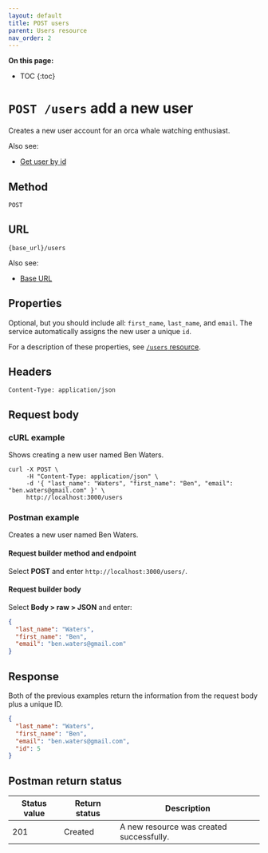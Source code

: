 ```yaml
---
layout: default
title: POST users
parent: Users resource
nav_order: 2
---
```


**On this page:**

- TOC
{:toc}

# `POST /users` add a new user

Creates a new user account for an orca whale watching enthusiast.

Also see:

- [Get user by id](./users-get.md)

## Method

`POST`

## URL

`{base_url}/users`

Also see:

- [Base URL](../base-url.md)

## Properties

Optional, but you should include all:  `first_name`, `last_name`, and `email`. The service automatically assigns the new user a unique `id`.

For a description of these properties, see [`/users` resource](./users-resource.md#properties).

## Headers

`Content-Type: application/json`

## Request body

### cURL example

Shows creating a new user named Ben Waters.

```shell
curl -X POST \
     -H "Content-Type: application/json" \
     -d '{ "last_name": "Waters", "first_name": "Ben", "email": "ben.waters@gmail.com" }' \
     http://localhost:3000/users
```

### Postman example

Creates a new user named Ben Waters.

#### Request builder method and endpoint

Select **POST** and enter  `http://localhost:3000/users/`.

#### Request builder body

Select **Body > raw > JSON** and enter:

```json
{
  "last_name": "Waters",
  "first_name": "Ben",
  "email": "ben.waters@gmail.com"
}
```

## Response

Both of the previous examples return the information from the request body plus a unique ID.

```json
{
  "last_name": "Waters",
  "first_name": "Ben",
  "email": "ben.waters@gmail.com",
  "id": 5
}
```

## Postman return status

| Status value | Return status | Description                              |
| ------------ | ------------- | ---------------------------------------- |
| 201          | Created       | A new resource was created successfully. |
